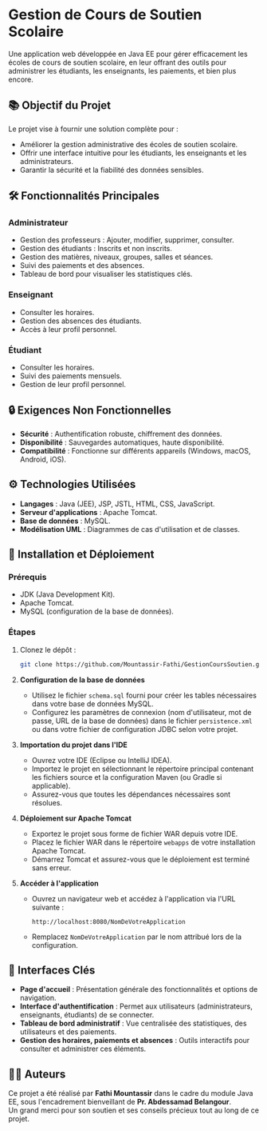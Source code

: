 # Gestion de Cours de Soutien Scolaire

Une application web développée en Java EE pour gérer efficacement les écoles de cours de soutien scolaire, en leur offrant des outils pour administrer les étudiants, les enseignants, les paiements, et bien plus encore.

## 📚 Objectif du Projet
Le projet vise à fournir une solution complète pour :
- Améliorer la gestion administrative des écoles de soutien scolaire.
- Offrir une interface intuitive pour les étudiants, les enseignants et les administrateurs.
- Garantir la sécurité et la fiabilité des données sensibles.

## 🛠️ Fonctionnalités Principales
### Administrateur
- Gestion des professeurs : Ajouter, modifier, supprimer, consulter.
- Gestion des étudiants : Inscrits et non inscrits.
- Gestion des matières, niveaux, groupes, salles et séances.
- Suivi des paiements et des absences.
- Tableau de bord pour visualiser les statistiques clés.

### Enseignant
- Consulter les horaires.
- Gestion des absences des étudiants.
- Accès à leur profil personnel.

### Étudiant
- Consulter les horaires.
- Suivi des paiements mensuels.
- Gestion de leur profil personnel.

## 🔒 Exigences Non Fonctionnelles
- **Sécurité** : Authentification robuste, chiffrement des données.
- **Disponibilité** : Sauvegardes automatiques, haute disponibilité.
- **Compatibilité** : Fonctionne sur différents appareils (Windows, macOS, Android, iOS).

## ⚙️ Technologies Utilisées
- **Langages** : Java (JEE), JSP, JSTL, HTML, CSS, JavaScript.
- **Serveur d'applications** : Apache Tomcat.
- **Base de données** : MySQL.
- **Modélisation UML** : Diagrammes de cas d'utilisation et de classes.

## 🚀 Installation et Déploiement
### Prérequis
- JDK (Java Development Kit).
- Apache Tomcat.
- MySQL (configuration de la base de données).

### Étapes
1. Clonez le dépôt :
   ```bash
   git clone https://github.com/Mountassir-Fathi/GestionCoursSoutien.git
   
2. **Configuration de la base de données**  
   - Utilisez le fichier `schema.sql` fourni pour créer les tables nécessaires dans votre base de données MySQL.
   - Configurez les paramètres de connexion (nom d'utilisateur, mot de passe, URL de la base de données) dans le fichier `persistence.xml` ou dans votre fichier de configuration JDBC selon votre projet.

3. **Importation du projet dans l'IDE**  
   - Ouvrez votre IDE (Eclipse ou IntelliJ IDEA).  
   - Importez le projet en sélectionnant le répertoire principal contenant les fichiers source et la configuration Maven (ou Gradle si applicable).  
   - Assurez-vous que toutes les dépendances nécessaires sont résolues.

4. **Déploiement sur Apache Tomcat**  
   - Exportez le projet sous forme de fichier WAR depuis votre IDE.  
   - Placez le fichier WAR dans le répertoire `webapps` de votre installation Apache Tomcat.  
   - Démarrez Tomcat et assurez-vous que le déploiement est terminé sans erreur.  

5. **Accéder à l'application**  
   - Ouvrez un navigateur web et accédez à l'application via l'URL suivante :  
     ```
     http://localhost:8080/NomDeVotreApplication
     ```
   - Remplacez `NomDeVotreApplication` par le nom attribué lors de la configuration.

## 🎨 Interfaces Clés  
- **Page d'accueil** : Présentation générale des fonctionnalités et options de navigation.  
- **Interface d'authentification** : Permet aux utilisateurs (administrateurs, enseignants, étudiants) de se connecter.  
- **Tableau de bord administratif** : Vue centralisée des statistiques, des utilisateurs et des paiements.  
- **Gestion des horaires, paiements et absences** : Outils interactifs pour consulter et administrer ces éléments.

## 👨‍💻 Auteurs  
Ce projet a été réalisé par **Fathi Mountassir** dans le cadre du module Java EE, sous l'encadrement bienveillant de **Pr. Abdessamad Belangour**.  
Un grand merci pour son soutien et ses conseils précieux tout au long de ce projet.



